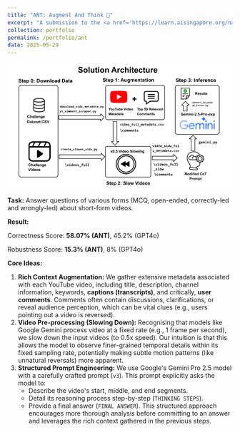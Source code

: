 ```yaml
---
title: "ANT: Augment And Think 🐜"
excerpt: "A submission to the <a href='https://learn.aisingapore.org/national-ai-student-challenge-2025/' target='_blank'>AI Singapore National Student Challenge 2025</a> under the TikTok track. Achieved **1st Runner Up** in the challenge with an agentic framework that augment videos with rich metadata.<br/><a href='https://github.com/SausageMuffins/LMM-Video-Understanding' target='_blank'>[GitHub]</a>"
collection: portfolio
permalink: /portfolio/ant
date: 2025-05-29
---
```



![Overall Framework](<../images/Tiktok Solution Architecture.png>)

**Task:** Answer questions of various forms (MCQ, open-ended, correctly-led and wrongly-led) about short-form videos.

**Result:** 

Correctness Score: **58.07% (ANT)**, 45.2% (GPT4o)

Robustness Score: **15.3% (ANT)**, 8% (GPT4o)

**Core Ideas:**
1.  **Rich Context Augmentation:** We gather extensive metadata associated with each YouTube video, including title, description, channel information, keywords, **captions (transcripts)**, and critically, **user comments**. Comments often contain discussions, clarifications, or reveal audience perception, which can be vital clues (e.g., users pointing out a video is reversed).
2.  **Video Pre-processing (Slowing Down):** Recognising that models like Google Gemini process video at a fixed rate (e.g., 1 frame per second), we slow down the input videos (to 0.5x speed). Our intuition is that this allows the model to observe finer-grained temporal details within its fixed sampling rate, potentially making subtle motion patterns (like unnatural reversals) more apparent.
3.  **Structured Prompt Engineering:** We use Google's Gemini Pro 2.5 model with a carefully crafted prompt (`v3`). This prompt explicitly asks the model to:
    *   Describe the video's start, middle, and end segments.
    *   Detail its reasoning process step-by-step (`THINKING STEPS`).
    *   Provide a final answer (`FINAL ANSWER`).
    This structured approach encourages more thorough analysis before committing to an answer and leverages the rich context gathered in the previous steps.

